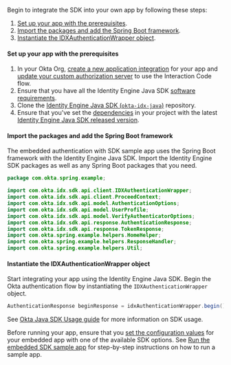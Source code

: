 Begin to integrate the SDK into your own app by following these steps:

1. [Set up your app with the prerequisites](#set-up-your-app-with-the-prerequisites).
1. [Import the packages and add the Spring Boot framework](#import-the-packages-and-add-the-spring-boot-framework).
1. [Instantiate the IDXAuthenticationWrapper object](#instantiate-the-idxauthenticationwrapper-object).

#### Set up your app with the prerequisites

1. In your Okta Org, [create a new application integration](/docs/guides/oie-embedded-common-org-setup/java/main/#create-a-new-application) for your app and [update your custom authorization server](/docs/guides/oie-embedded-common-org-setup/java/main/#update-the-default-custom-authorization-server) to use the Interaction Code flow.
1. Ensure that you have all the Identity Engine Java SDK [software requirements](#software-requirements).
1. Clone the [Identity Engine Java SDK (`okta-idx-java`)](https://github.com/okta/okta-idx-java) repository.
1. Ensure that you've set the [dependencies](#software-requirements) in your project with the latest [Identity Engine Java SDK released version](https://github.com/okta/okta-idx-java/releases).

#### Import the packages and add the Spring Boot framework

The embedded authentication with SDK sample app uses the Spring Boot framework with the Identity Engine Java SDK. Import the Identity Engine SDK packages as well as any Spring Boot packages that you need.

```java
package com.okta.spring.example;

import com.okta.idx.sdk.api.client.IDXAuthenticationWrapper;
import com.okta.idx.sdk.api.client.ProceedContext;
import com.okta.idx.sdk.api.model.AuthenticationOptions;
import com.okta.idx.sdk.api.model.UserProfile;
import com.okta.idx.sdk.api.model.VerifyAuthenticatorOptions;
import com.okta.idx.sdk.api.response.AuthenticationResponse;
import com.okta.idx.sdk.api.response.TokenResponse;
import com.okta.spring.example.helpers.HomeHelper;
import com.okta.spring.example.helpers.ResponseHandler;
import com.okta.spring.example.helpers.Util;
```

#### Instantiate the IDXAuthenticationWrapper object

Start integrating your app using the Identity Engine Java SDK. Begin the Okta authentication flow by instantiating the `IDXAuthenticationWrapper` object.

```java
AuthenticationResponse beginResponse = idxAuthenticationWrapper.begin()
```

See [Okta Java SDK Usage guide](https://github.com/okta/okta-idx-java#usage-guide) for more information on SDK usage.

Before running your app, ensure that you [set the configuration values](#set-the-configuration-values) for your embedded app with one of the available SDK options. See [Run the embedded SDK sample app](/docs/guides/oie-embedded-common-run-samples/java/main/#run-the-embedded-sdk-sample-app) for step-by-step instructions on how to run a sample app.
